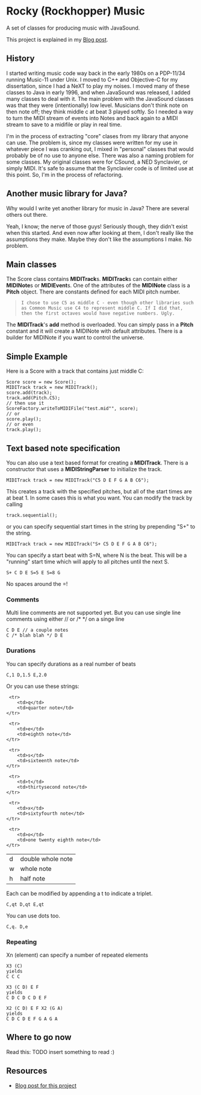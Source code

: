 # Rocky (Rockhopper) Music


A set of classes for producing music with JavaSound.

This project is explained in my [Blog post](http://rockhoppertech.com/blog/rockymusic).

## History


I started writing music code way back in the early 1980s on a PDP-11/34 running Music-11 under Unix.
I moved to C++ and Objective-C for my dissertation, since I had a NeXT to play my noises. I moved many of these 
classes to Java in early 1996, and when JavaSound was released, I added many classes to deal with it. The main problem
with the JavaSound classes was that they were (intentionally) low level. 
Musicians don't think note on then note off; they think 
middle c at beat 3 played softly. 
So I needed a way to turn the MIDI stream of events into Notes and back again to a MIDI stream to 
save to a midifile or play in real time.

I'm in the process of extracting "core" clases from my library that anyone can use. The problem is, since my classes were written for my use in whatever piece I was cranking out, I mixed in "personal" classes that would probably be of no use to anyone else. There was also a naming problem for some classes. My original classes were for CSound, a NED Synclavier, or simply MIDI. It's safe to assume that the Synclavier code is of limited use at this point. So, I'm in the process of refactoring.

## Another music library for Java?

Why would I write yet another library for music in Java? There are several others out there.

Yeah, I know; the nerve of those guys! Seriously though, they didn't exist when this started. And even now after looking at them, I don't really like the assumptions they make. Maybe they don't like the assumptions I make. No problem.

## Main classes

The Score class contains **MIDITrack**s. **MIDITrack**s can contain either **MIDINote**s or **MIDIEvent**s. One of the attributes of the **MIDINote** class is a **Pitch** object. There are constants defined for each MIDI pitch number. 

> `I chose to use C5 as middle C - even though other libraries such as Common Music use C4 to represent middle C. If I did that, then the first octaves would have negative numbers. Ugly.`

The **MIDITrack**'s **add** method is overloaded. You can simply pass in a **Pitch** constant and it will create a MIDINote with default attributes. There is a builder for MIDINote if you want to control the universe.


## Simple Example

Here is a Score with a track that contains just middle C:

	Score score = new Score();
	MIDITrack track = new MIDITrack();
	score.add(track);
	track.add(Pitch.C5);
	// then use it
	ScoreFactory.writeToMIDIFile("test.mid"", score);
	// or
	score.play();
	// or even
	track.play();


## Text based note specification

You can also use a text based format for creating a **MIDITrack**. There is a constructor that uses a **MIDIStringParser** to initialize the track.

	MIDITrack track = new MIDITrack("C5 D E F G A B C6");

This creates a track with the specified pitches, but all of the start times are at beat 1. In some cases this is what you want. You can modify the track by calling

	track.sequential();

or you can specify sequential start times in the string by prepending "S+" to the string.

	MIDITrack track = new MIDITrack("S+ C5 D E F G A B C6");

You can specify a start beat with S=N, where N is the beat. This will be a "running"	start time which will apply to all pitches until the next S.

	S+ C D E S=5 E S=8 G
	
No spaces around the =!

### Comments

Multi line comments are not supported yet. But you can
use single line comments using either // or /* */ on a singe line

	C D E // a couple notes
	C /* blah blah */ D E
	

### Durations

You can specify durations as a real number of beats

	C,1 D,1.5 E,2.0

Or you can use these strings:

<table>
    <tr>
        <td>d</td>
        <td>double whole note</td>
    </tr>
     <tr>
        <td>w</td>
        <td>whole note</td>
    </tr>
    <tr>
        <td>h</td>
        <td>half note</td>
    </tr>

     <tr>
        <td>q</td>
        <td>quarter note</td>
    </tr>

     <tr>
        <td>e</td>
        <td>eighth note</td>
    </tr>

     <tr>
        <td>s</td>
        <td>sixteenth note</td>
    </tr>

     <tr>
        <td>t</td>
        <td>thirtysecond note</td>
    </tr>

     <tr>
        <td>x</td>
        <td>sixtyfourth note</td>
    </tr>

     <tr>
        <td>o</td>
        <td>one twenty eighth note</td>
    </tr>

</table>

Each can be modified by appending a t to indicate a triplet.

	C,qt D,qt E,qt
	
You can use dots too.

	C,q. D,e
	
### Repeating

Xn (element) can specify a number of repeated elements

	X3 (C)
	yields
	C C C
	
	X3 (C D) E F
	yields
	C D C D C D E F
	
	X2 (C D) E F X2 (G A)
	yields
	C D C D E F G A G A

## Where to go now

Read this: TODO insert something to read :)


## Resources

- [Blog post for this project](http://rockhoppertech.com/blog/rockymusic)




